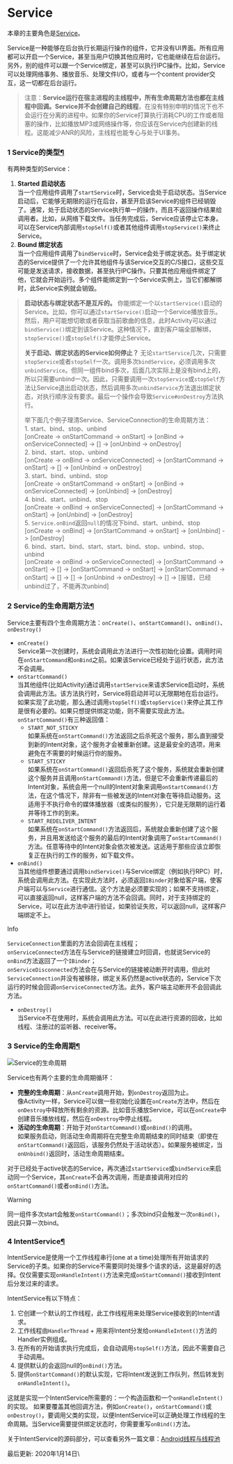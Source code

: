# Service

本章的主要角色是[Service](https://developer.android.com/guide/components/services.html)。

Service是一种能够在后台执行长期运行操作的组件，它并没有UI界面。所有应用都可以开启一个Service，甚至当用户切换其他应用时，它也能继续在后台运行。另外，别的组件可以跟一个Service绑定，甚至可以执行IPC操作。比如，Service可以处理网络事务、播放音乐、处理文件I/O，或者与一个content provider交互，这一切都在后台运行。

> 注意：**Service运行在宿主进程的主线程中，所有生命周期方法也都在主线程中回调。Service并不会创建自己的线程**，在没有特别申明的情况下也不会运行在分离的进程中。如果你的Service打算执行消耗CPU的工作或者阻塞的操作，比如播放MP3或网络操作等，你应该在Service内创建新的线程。这能减少ANR的风险，主线程也能专心与处于UI事务。

### 1 Service的类型[¶](https://blog.yorek.xyz/android/framework/Android%E5%9B%9B%E5%A4%A7%E7%BB%84%E4%BB%B6\(2\)/#1-service) <a href="#1-service" id="1-service"></a>

有两种类型的Service：

1. **Started 启动状态**\
   当一个应用组件调用了`startService`时，Service会处于启动状态。当Service启动后，它能够无期限的运行在后台，甚至开启该Service的组件已经销毁了。通常，处于启动状态的Service执行单一的操作，而且不返回操作结果给调用者。比如，从网络下载文件。当任务完成后，Service应该停止它本身。可以在Service内部调用`stopSelf()`或者其他组件调用`stopService()`来终止Service。
2. **Bound 绑定状态**\
   当一个应用组件调用了`bindService`时，Service会处于绑定状态。处于绑定状态的Service提供了一个允许其他组件与该Service交互的C/S接口，这些交互可能是发送请求，接收数据，甚至执行IPC操作。只要其他应用组件绑定了他，它就会开始运行。多个组件能绑定到一个Service实例上，当它们都解绑时，此Service实例就会销毁。

> **启动状态与绑定状态不是互斥的。** 你能绑定一个以`startService()`启动的Service。比如，你可以通过`startService()`启动一个Service播放音乐。然后，用户可能想切歌或者获取当前歌曲的信息，此时Activity可以通过`bindService()`绑定到该Service。这种情况下，直到客户端全部解绑，`stopService()`或`stopSelf()`才能停止Service。
>
> **关于启动、绑定状态的Service如何停止？** 无论`startService`几次，只需要`stopService`或者`stopSelf`一次。调用多次`bindService`，必须调用多次`unbindService`。但同一组件bind多次，后面几次实际上是没有bind上的，所以只需要unbind一次。因此，只需要调用一次`stopService`或`stopSelf`方法让Service退出启动状态，然后调用多次`unbindService`方法退出绑定状态，对执行顺序没有要求。最后一个操作会导致`Service#onDestroy`方法执行。
>
> 举下面几个例子理清Service、ServiceConnection的生命周期方法：\
> 1\. start、bind、stop、unbind\
> \[onCreate -> onStartCommand -> onStart] -> \[onBind -> onServiceConnected] -> \[] -> \[onUnbind -> onDestroy]\
> 2\. bind、start、stop、unbind\
> \[onCreate -> onBind -> onServiceConnected] -> \[onStartCommand -> onStart] -> \[] -> \[onUnbind -> onDestroy]\
> 3\. start、bind、unbind、stop\
> \[onCreate -> onStartCommand -> onStart] -> \[onBind -> onServiceConnected] -> \[onUnbind] -> \[onDestroy]\
> 4\. bind、start、unbind、stop\
> \[onCreate -> onBind -> onServiceConnected] -> \[onStartCommand -> onStart] -> \[onUnbind] -> \[onDestroy]\
> 5\. `Service.onBind`返回`null`的情况下bind、start、unbind、stop\
> \[onCreate -> onBind] -> \[onStartCommand -> onStart] -> \[onUnbind] -> \[onDestroy]\
> 6\. bind、start、bind、start、start、bind、stop、unbind、stop、unbind\
> \[onCreate -> onBind -> onServiceConnected] -> \[onStartCommand -> onStart] -> \[] -> \[onStartCommand -> onStart] -> \[onStartCommand -> onStart] -> \[] -> \[] -> \[onUnbind -> onDestroy] -> \[] -> \[报错，已经unbind过了，不能再次unbind]

### 2 Service的生命周期方法[¶](https://blog.yorek.xyz/android/framework/Android%E5%9B%9B%E5%A4%A7%E7%BB%84%E4%BB%B6\(2\)/#2-service) <a href="#2-service" id="2-service"></a>

Service主要有四个生命周期方法：`onCreate()`、`onStartCommand()`、`onBind()`、`onDestroy()`

* `onCreate()`\
  Service第一次创建时，系统会调用此方法进行一次性初始化设置。调用时间在`onStartCommand`和`onBind`之前。如果该Service已经处于运行状态，此方法不会调用。
* `onStartCommand()`\
  当其他组件(比如Activity)通过调用`startService`来请求Service启动时，系统会调用此方法。该方法执行时，Service将启动并可以无限期地在后台运行。如果实现了此功能，那么通过调用`stopSelf()`或`stopService()`来停止其工作是很有必要的。如果只想提供绑定功能，则不需要实现此方法。\
  `onStartCommand()`有三种返回值：
  * `START_NOT_STICKY`\
    如果系统在`onStartCommand()`方法返回之后杀死这个服务，那么直到接受到新的Intent对象，这个服务才会被重新创建。这是最安全的选项，用来避免在不需要的时候运行你的服务。
  * `START_STICKY`\
    如果系统在`onStartCommand()`返回后杀死了这个服务，系统就会重新创建这个服务并且调用`onStartCommand()`方法，但是它不会重新传递最后的Intent对象，系统会用一个null的Intent对象来调用`onStartCommand()`方法，在这个情况下，除非有一些被发送的Intent对象在等待启动服务。这适用于不执行命令的媒体播放器（或类似的服务），它只是无限期的运行着并等待工作的到来。
  * `START_REDELIVER_INTENT`\
    如果系统在`onStartCommand()`方法返回后，系统就会重新创建了这个服务，并且用发送给这个服务的最后的Intent对象调用了`onStartCommand()`方法。任意等待中的Intent对象会依次被发送。这适用于那些应该立即恢复正在执行的工作的服务，如下载文件。
* `onBind()`\
  当其他组件想要通过调用`bindService()`与Service绑定（例如执行RPC）时，系统会调用此方法。在实现此方法时，必须返回`IBinder`对象给客户端，使客户端可以与`Service`进行通信。这个方法是必须要实现的；如果不支持绑定，可以直接返回null，这样客户端的方法不会回调。同时，对于支持绑定的Service，可以在此方法中进行验证，如果验证失败，可以返回null，这样客户端绑定不上。

Info

`ServiceConnection`里面的方法会回调在主线程；\
`onServiceConnected`方法在与Service的链接建立时回调，也就说Service的`onBind`方法返回了一个`IBinder`；\
`onServiceDisconnected`方法会在与Service的链接被动断开时调用，但此时`ServiceConnection`并没有被移除，绑定关系仍然是active状态的，Service下次运行的时候会回调`onServiceConnected`方法。此外，客户端主动断开不会回调此方法。

* `onDestroy()`\
  当Service不在使用时，系统会调用此方法。可以在此进行资源的回收，比如线程、注册过的监听器、receiver等。

### 3 Service的生命周期[¶](https://blog.yorek.xyz/android/framework/Android%E5%9B%9B%E5%A4%A7%E7%BB%84%E4%BB%B6\(2\)/#3-service) <a href="#3-service" id="3-service"></a>

![Service的生命周期](https://blog.yorek.xyz/assets/images/android/service\_lifecycle.png)

Service也有两个主要的生命周期循环：

* **完整的生命周期**：从`onCreate`调用开始，到`onDestroy`返回为止。\
  像Activity一样，Service可以做一些初始化设置在`onCreate`方法中，然后在`onDestroy`中释放所有剩余的资源。比如音乐播放Service，可以在`onCreate`中创建音乐播放线程，然后在`onDestroy`中停止线程。
* **活动的生命周期**：开始于对`onStartCommand()`或`onBind()`的调用。\
  如果服务启动，则活动生命周期将在完整生命周期结束的同时结束（即使在`onStartCommand()`返回后，该服务仍然处于活动状态）。如果服务被绑定，当`onUnbind()`返回时，活动生命周期结束。

对于已经处于active状态的Service，再次通过`startService`或`bindService`来启动同一个Service，其`onCreate`不会再次调用，而是直接调用对应的`onStartCommand()`或者`onBind()`方法。

Warning

同一组件多次start会触发`onStartCommand()`；多次bind只会触发一次`onBind()`，因此只算一次bind。

### 4 IntentService[¶](https://blog.yorek.xyz/android/framework/Android%E5%9B%9B%E5%A4%A7%E7%BB%84%E4%BB%B6\(2\)/#4-intentservice) <a href="#4-intentservice" id="4-intentservice"></a>

IntentService是使用一个工作线程串行(one at a time)处理所有开始请求的Service的子类。如果你的Service不需要同时处理多个请求的话，这是最好的选择。仅仅需要实现`onHandleIntent()`方法来完成`onStartCommand()`接收到Intent后分发过来的请求。

IntentService有以下特点：

1. 它创建一个默认的工作线程，此工作线程用来处理Service接收到的Intent请求。
2. 工作线程由`HandlerThread` + 用来将Intent分发给`onHandleIntent()`方法的Handler实例组成。
3. 在所有的开始请求执行完成后，会自动调用`stopSelf()`方法，因此不需要自己手动调用。
4. 提供默认的会返回null的`onBind()`方法。
5. 提供`onStartCommand()`的默认实现，它将Intent发送到工作队列，然后转发到`onHandleIntent()`。

这就是实现一个IntentService所需要的：一个构造函数和一个`onHandleIntent()`的实现。 如果要覆盖其他回调方法，例如`onCreate()`，`onStartCommand()`或`onDestroy()`，要调用父类的实现，以便IntentService可以正确处理工作线程的生命周期。当Service需要提供绑定状态时，你需要重写`onBind()`方法。

关于IntentService的源码部分，可以查看另外一篇文章：[Android线程与线程池](https://blog.yorek.xyz/android/framework/Android%E7%BA%BF%E7%A8%8B%E4%B8%8E%E7%BA%BF%E7%A8%8B%E6%B1%A0/)

最后更新: 2020年1月14日\
